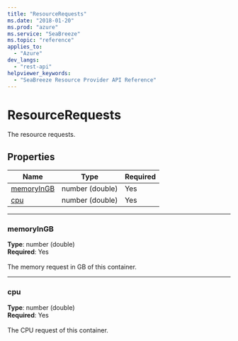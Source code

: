 ```yaml
---
title: "ResourceRequests"
ms.date: "2018-01-20"
ms.prod: "azure"
ms.service: "SeaBreeze"
ms.topic: "reference"
applies_to: 
  - "Azure"
dev_langs: 
  - "rest-api"
helpviewer_keywords: 
  - "SeaBreeze Resource Provider API Reference"
---
```

# ResourceRequests

The resource requests.

## Properties
| Name | Type | Required |
| --- | --- | --- |
| [memoryInGB](#memoryingb) | number (double) | Yes |
| [cpu](#cpu) | number (double) | Yes |

____
### memoryInGB
__Type__: number (double) <br/>
__Required__: Yes<br/>
<br/>
The memory request in GB of this container.

____
### cpu
__Type__: number (double) <br/>
__Required__: Yes<br/>
<br/>
The CPU request of this container.

